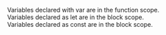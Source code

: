 Variables declared with var are in the function scope.	
Variables declared as let are in the block scope.	
Variables declared as const are in the block scope.
